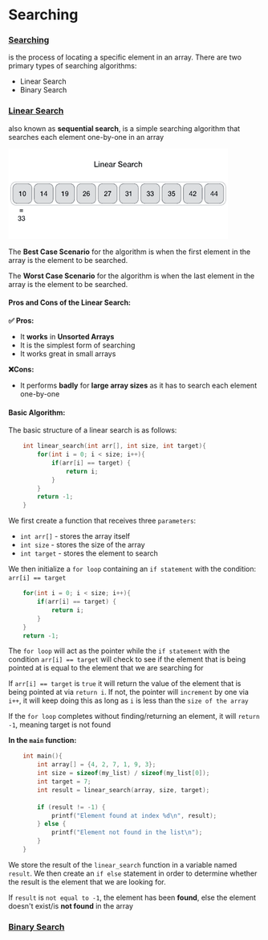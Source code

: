 # Searching

### <ins>Searching</ins>
is the process of locating a specific element in an array. There are two primary types of searching algorithms:
- Linear Search
- Binary Search

### <ins>Linear Search</ins>
also known as **sequential search**, is a simple searching algorithm that searches each element one-by-one in an array

![image](/2ndsem/temp/notes/images/linear_search.gif)

The **Best Case Scenario** for the algorithm is when the first element in the array is the element to be searched. 

The **Worst Case Scenario** for the algorithm is when the last element in the array is the element to be searched.

#### Pros and Cons of the Linear Search:
**✅ Pros:**
  - It **works** in **Unsorted Arrays**
  - It is the simplest form of searching
  - It works great in small arrays
  
**❌Cons:**
  - It performs **badly** for **large array sizes** as it has to search each element one-by-one
  
#### Basic Algorithm:
The basic structure of a linear search is as follows:
```c
    int linear_search(int arr[], int size, int target){
        for(int i = 0; i < size; i++){
            if(arr[i] == target) {
                return i;
            }
        }
        return -1;
    }
```
We first create a function that receives three `parameters`:
  - `int arr[]` - stores the array itself
  - `int size` - stores the size of the array
  - `int target` - stores the element to search

We then initialize a `for loop` containing an `if statement` with the condition: `arr[i] == target`
```c
    for(int i = 0; i < size; i++){
        if(arr[i] == target) {
            return i;
        }
    }
    return -1;
```
The `for loop` will act as the pointer while the `if statement` with the condition `arr[i] == target` will check to see if the element that is being pointed at is equal to the element that we are searching for

If `arr[i] == target` is `true` it will return the value of the element that is being pointed at via `return i`. If not, the pointer will `increment` by one via `i++`, it will keep doing this as long as `i` is less than the `size of the array`

If the `for loop` completes without finding/returning an element, it will `return -1`, meaning target is not found

**In the `main` function:**
```c
    int main(){
        int array[] = {4, 2, 7, 1, 9, 3};
        int size = sizeof(my_list) / sizeof(my_list[0]);
        int target = 7;
        int result = linear_search(array, size, target);

        if (result != -1) {
            printf("Element found at index %d\n", result);
        } else {
            printf("Element not found in the list\n");
        }
    }
```

We store the result of the `linear_search` function in a variable named `result`. We then create an `if else` statement in order to determine whether the result is the element that we are looking for.

If `result` is `not equal to -1`, the element has been **found**, else the element doesn't exist/is **not found** in the array

### <ins>Binary Search</ins>